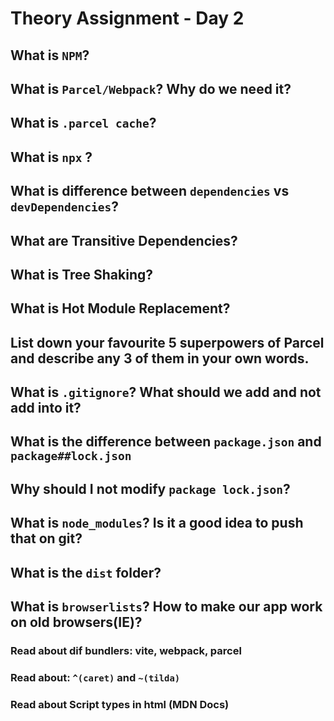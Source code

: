 # Theory Assignment - Day 2 

## What is `NPM`?

## What is `Parcel/Webpack`? Why do we need it?

## What is `.parcel cache`?

## What is `npx` ?

## What is difference between `dependencies` vs `devDependencies`?

## What are Transitive Dependencies?

## What is Tree Shaking?

## What is Hot Module Replacement?

## List down your favourite 5 superpowers of Parcel and describe any 3 of them in your own words.

## What is `.gitignore`? What should we add and not add into it?

## What is the difference between `package.json` and `package##lock.json`

## Why should I not modify `package lock.json`?

## What is `node_modules`? Is it a good idea to push that on git?

## What is the `dist` folder?

## What is `browserlists`? How to make our app work on old browsers(IE)?

### Read about dif bundlers: vite, webpack, parcel
### Read about: `^(caret)` and `~(tilda)`
### Read about Script types in html (MDN Docs)